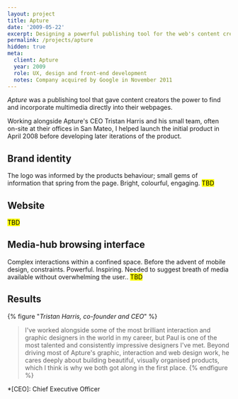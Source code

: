 ```yaml
---
layout: project
title: Apture
date: '2009-05-22'
excerpt: Designing a powerful publishing tool for the web's content creators.
permalink: /projects/apture
hidden: true
meta:
  client: Apture
  year: 2009
  role: UX, design and front-end development
  notes: Company acquired by Google in November 2011
---
```

_Apture_ was a publishing tool that gave content creators the power to find and incorporate multimedia directly into their webpages.

Working alongside Apture's CEO Tristan Harris and his small team, often on-site at their offices in San Mateo, I helped launch the initial product in April 2008 before developing later iterations of the product.

## Brand identity
The logo was informed by the products behaviour; small gems of information that spring from the page. Bright, colourful, engaging. <mark>TBD</mark>

## Website
<mark>TBD</mark>

## Media-hub browsing interface
Complex interactions within a confined space. Before the advent of mobile design, constraints. Powerful. Inspiring. Needed to suggest breath of media available without overwhelming the user.. <mark>TBD</mark>

## Results
{% figure "<cite>Tristan Harris, co-founder and CEO</cite>" %}
> I've worked alongside some of the most brilliant interaction and graphic designers in the world in my career, but Paul is one of the most talented and consistently impressive designers I've met. Beyond driving most of Apture's graphic, interaction and web design work, he cares deeply about building beautiful, visually organised products, which I think is why we both got along in the first place.
{% endfigure %}

*[CEO]: Chief Executive Officer
